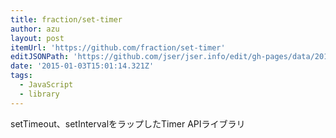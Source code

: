 ```yaml
---
title: fraction/set-timer
author: azu
layout: post
itemUrl: 'https://github.com/fraction/set-timer'
editJSONPath: 'https://github.com/jser/jser.info/edit/gh-pages/data/2015/01/index.json'
date: '2015-01-03T15:01:14.321Z'
tags:
  - JavaScript
  - library
---
```

setTimeout、setIntervalをラップしたTimer APIライブラリ
